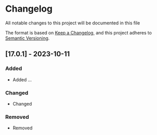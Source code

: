 # Changelog
All notable changes to this project will be documented in this file

The format is based on [Keep a Changelog](https://keepachangelog.com/en/1.0.0/),
and this project adheres to [Semantic Versioning](https://semver.org/spec/v2.0.0.html).

## [17.0.1] - 2023-10-11
### Added
 - Added ...
 
### Changed
 - Changed 

### Removed
 - Removed 
